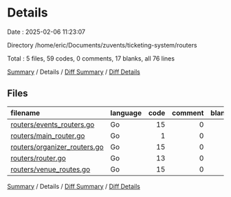 # Details

Date : 2025-02-06 11:23:07

Directory /home/eric/Documents/zuvents/ticketing-system/routers

Total : 5 files,  59 codes, 0 comments, 17 blanks, all 76 lines

[Summary](results.md) / Details / [Diff Summary](diff.md) / [Diff Details](diff-details.md)

## Files
| filename | language | code | comment | blank | total |
| :--- | :--- | ---: | ---: | ---: | ---: |
| [routers/events\_routers.go](/routers/events_routers.go) | Go | 15 | 0 | 4 | 19 |
| [routers/main\_router.go](/routers/main_router.go) | Go | 1 | 0 | 1 | 2 |
| [routers/organizer\_routers.go](/routers/organizer_routers.go) | Go | 15 | 0 | 4 | 19 |
| [routers/router.go](/routers/router.go) | Go | 13 | 0 | 4 | 17 |
| [routers/venue\_routes.go](/routers/venue_routes.go) | Go | 15 | 0 | 4 | 19 |

[Summary](results.md) / Details / [Diff Summary](diff.md) / [Diff Details](diff-details.md)